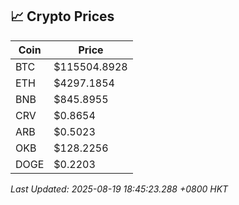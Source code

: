 ## 📈 Crypto Prices

| Coin | Price |
| ---- | ----- |
| BTC | $115504.8928 |
| ETH | $4297.1854 |
| BNB | $845.8955 |
| CRV | $0.8654 |
| ARB | $0.5023 |
| OKB | $128.2256 |
| DOGE | $0.2203 |

_Last Updated: 2025-08-19 18:45:23.288 +0800 HKT_